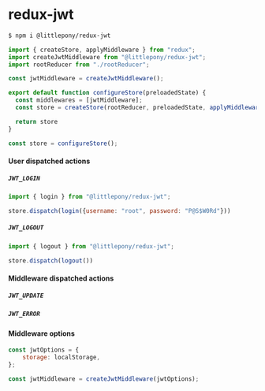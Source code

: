 # redux-jwt

```sh
$ npm i @littlepony/redux-jwt
```

```js
import { createStore, applyMiddleware } from "redux";
import createJwtMiddleware from "@littlepony/redux-jwt";
import rootReducer from "./rootReducer";

const jwtMiddleware = createJwtMiddleware();

export default function configureStore(preloadedState) {
  const middlewares = [jwtMiddleware];
  const store = createStore(rootReducer, preloadedState, applyMiddleware(...middlewares));

  return store
}

const store = configureStore();

```

#### User dispatched actions

##### `JWT_LOGIN`
```js
import { login } from "@littlepony/redux-jwt";

store.dispatch(login({username: "root", password: "P@S$W0Rd"}))
```
##### `JWT_LOGOUT`
```js
import { logout } from "@littlepony/redux-jwt";

store.dispatch(logout())
```

#### Middleware dispatched actions

##### `JWT_UPDATE`

##### `JWT_ERROR`

#### Middleware options

```js
const jwtOptions = {
    storage: localStorage,
};

const jwtMiddleware = createJwtMiddleware(jwtOptions);
```
